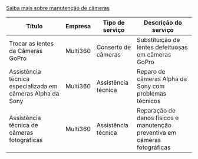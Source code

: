 <!DOCTYPE html>
<html>
<head>
</head>
<body>
<a href="https://multi360.shop/blog/manutencao.html">Saiba mais sobre manutenção de câmeras</a>
	<table>
		<thead>
			<tr>
				<th>Título</th>
				<th>Empresa</th>
				<th>Tipo de serviço</th>
				<th>Descrição do serviço</th>
			</tr>
		</thead>
		<tbody>
			<tr>
				<td>Trocar as lentes da Câmeras GoPro</td>
				<td>Multi360</td>
				<td>Conserto de câmeras</td>
				<td>Substituição de lentes defeituosas em câmeras GoPro</td>
			</tr>
			<tr>
				<td>Assistência técnica especializada em câmeras Alpha da Sony</td>
				<td>Multi360</td>
				<td>Assistência técnica</td>
				<td>Reparo de câmeras Alpha da Sony com problemas técnicos</td>
			</tr>
			<tr>
				<td>Assistência técnica de câmeras fotográficas</td>
				<td>Multi360</td>
				<td>Assistência técnica</td>
				<td>Reparação de danos físicos e manutenção preventiva em câmeras fotográficas</td>
			</tr>
			<!-- adicionar mais linhas aqui -->
		</tbody>
	</table>
</body>
</html>
